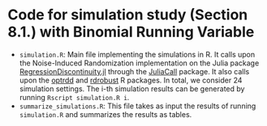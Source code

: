 # Code for simulation study (Section 8.1.) with Binomial Running Variable

* `simulation.R`: Main file implementing the simulations in R. It calls upon the Noise-Induced Randomization implementation on the Julia package [RegressionDiscontinuity.jl](https://github.com/nignatiadis/RegressionDiscontinuity.jl) through the [JuliaCall](https://cran.r-project.org/web/packages/JuliaCall/index.html) package. It also calls upon the [optrdd](https://github.com/swager/optrdd) and [rdrobust](https://cran.r-project.org/web/packages/rdrobust/index.html) R packages. In total, we consider 24 simulation settings. The i-th simulation results can be generated by running `Rscript simulation.R i`.
* `summarize_simulations.R`: This file takes as input the results of running `simulation.R` and summarizes the results as tables.